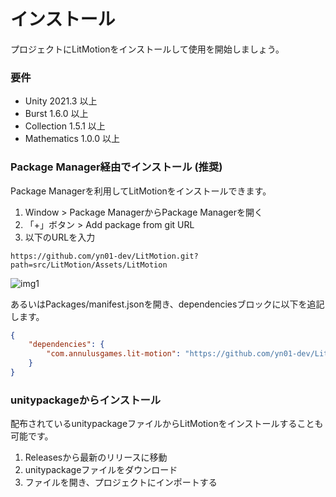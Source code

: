 # インストール

プロジェクトにLitMotionをインストールして使用を開始しましょう。

### 要件

* Unity 2021.3 以上
* Burst 1.6.0 以上
* Collection 1.5.1 以上
* Mathematics 1.0.0 以上

### Package Manager経由でインストール (推奨)

Package Managerを利用してLitMotionをインストールできます。

1. Window > Package ManagerからPackage Managerを開く
2. 「+」ボタン > Add package from git URL
3. 以下のURLを入力

```text
https://github.com/yn01-dev/LitMotion.git?path=src/LitMotion/Assets/LitMotion
```

![img1](../../images/img-setup-1.png)

あるいはPackages/manifest.jsonを開き、dependenciesブロックに以下を追記します。

```json
{
    "dependencies": {
        "com.annulusgames.lit-motion": "https://github.com/yn01-dev/LitMotion.git?path=src/LitMotion/Assets/LitMotion"
    }
}
```

### unitypackageからインストール

配布されているunitypackageファイルからLitMotionをインストールすることも可能です。

1. Releasesから最新のリリースに移動
2. unitypackageファイルをダウンロード
3. ファイルを開き、プロジェクトにインポートする
